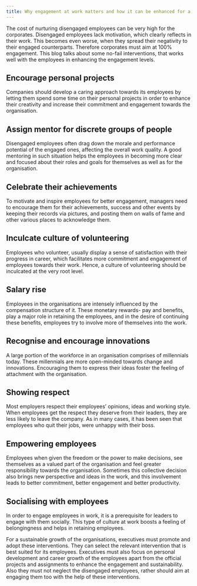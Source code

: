 ```yaml
---
title: Why engagement at work matters and how it can be enhanced for a better workplace
---
```

The cost of nurturing disengaged employees can be very high for the corporates. Disengaged employees lack motivation, which clearly reflects in their work. This becomes even worse, when they spread their negativity to their engaged counterparts. Therefore corporates must aim at 100% engagement. This blog talks about some no-fail interventions, that works well with the employees in enhancing the engagement levels.

## Encourage personal projects
Companies should develop a caring approach towards its employees by letting them spend some time on their personal projects in order to enhance their creativity and increase their commitment and engagement towards the organisation.

## Assign mentor for discrete groups of people
Disengaged employees often drag down the morale and performance potential of the engaged ones, affecting the overall work quality. A good mentoring in such situation helps the employees in becoming more clear and focused about their roles and goals for themselves as well as for the organisation.

## Celebrate their achievements
To motivate and inspire employees for better engagement, managers need to encourage them for their achievements, success and other events by keeping their records via pictures, and posting them on walls of fame and other various places to acknowledge them.

## Inculcate culture of volunteering
Employees who volunteer, usually display a sense of satisfaction with their progress in career, which facilitates more commitment and engagement of employees towards their work. Hence, a culture of volunteering should be inculcated at the very root level.

## Salary rise
Employees in the organisations are intensely influenced by the compensation structure of it. These monetary rewards- pay and benefits, play a major role in retaining the employees, and in the desire of continuing these benefits, employees try to involve more of themselves into the work.

## Recognise and encourage innovations
A large portion of the workforce in an organisation comprises of millennials today. These millennials are more open-minded towards change and innovations. Encouraging them to express their ideas foster the feeling of attachment with the organisation.

## Showing respect
Most employers respect their employees’ opinions, ideas and working style. When employees get the respect they deserve from their leaders, they are less likely to leave the company. As in many cases, it has been seen that employees who quit their jobs, were unhappy with their boss.

## Empowering employees
Employees when given the freedom or the power to make decisions, see themselves as a valued part of the organisation and feel greater responsibility towards the organisation. Sometimes this collective decision also brings new perspective and ideas in the work, and this involvement leads to better commitment, better engagement and better productivity.

## Socialising with employees
In order to engage employees in work, it is a prerequisite for leaders to engage with them socially. This type of culture at work boosts a feeling of belongingness and helps in retaining employees.

For a sustainable growth of the organisations, executives must promote and adopt these interventions. They can select the relevant intervention that is best suited for its employees. Executives must also focus on personal development and career growth of the employees apart from the official projects and assignments to enhance the engagement and sustainability. Also they must not neglect the disengaged employees, rather should aim at engaging them too with the help of these interventions.